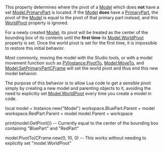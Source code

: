 This property determines where the pivot of a [Model](https://developer.roblox.com/en-us/api-reference/class/Model) which does **not** have a set [Model.PrimaryPart](https://developer.roblox.com/en-us/api-reference/property/Model/PrimaryPart) is located. If the [Model](https://developer.roblox.com/en-us/api-reference/class/Model) **does** have a [PrimaryPart](https://developer.roblox.com/en-us/api-reference/property/Model/PrimaryPart), the pivot of the [Model](https://developer.roblox.com/en-us/api-reference/class/Model) is equal to the pivot of that primary part instead, and this [WorldPivot](https://developer.roblox.com/en-us/api-reference/property/Model/WorldPivot) property is ignored.

For a newly created [Model](https://developer.roblox.com/en-us/api-reference/class/Model), its pivot will be treated as the center of the bounding box of its contents until the **first time** its [Model.WorldPivot](https://developer.roblox.com/en-us/api-reference/property/Model/WorldPivot) property is set. Once the world pivot is set for the first time, it is impossible to restore this initial behavior.

Most commonly, moving the model with the Studio tools, or with a model movement function such as [PVInstance:PivotTo](https://developer.roblox.com/en-us/api-reference/function/PVInstance/PivotTo), [Model:MoveTo](https://developer.roblox.com/en-us/api-reference/function/Model/MoveTo), and [Model:SetPrimaryPartCFrame](https://developer.roblox.com/en-us/api-reference/function/Model/SetPrimaryPartCFrame) will set the world pivot and thus end this new model behavior.

The purpose of this behavior is to allow Lua code to get a sensible pivot simply by creating a new model and parenting objects to it, avoiding the need to explicitly set [Model.WorldPivot](https://developer.roblox.com/en-us/api-reference/property/Model/WorldPivot) every time you create a model in code.

local model = Instance.new("Model")
workspace.BluePart.Parent = model
workspace.RedPart.Parent = model
model.Parent = workspace

print(model:GetPivot())  -- Currently equal to the center of the bounding box containing "BluePart" and "RedPart"

model:PivotTo(CFrame.new(0, 10, 0)  -- This works without needing to explicitly set "model.WorldPivot"